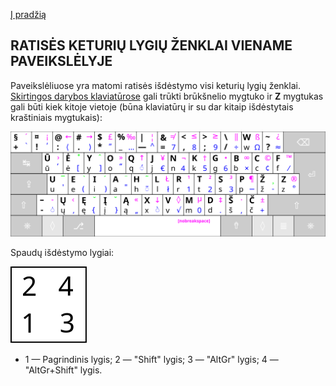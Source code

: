 [Į pradžią](../README.md)

RATISĖS KETURIŲ LYGIŲ ŽENKLAI VIENAME PAVEIKSLĖLYJE
---------------------------------------------------

Paveikslėliuose yra matomi ratisės išdėstymo visi keturių lygių ženklai. [Skirtingos darybos klaviatūrose](images/Physical_keyboard_layouts_comparison_ANSI_ISO_variants.png) gali trūkti brūkšnelio mygtuko ir __Z__ mygtukas gali būti kiek kitoje vietoje (būna klaviatūrų ir su dar kitaip išdėstytais kraštiniais mygtukais):

![Ratisės išdėstymas su visais ženklais](images/kb_lt_ratise_viskas.svg)

Spaudų išdėstymo lygiai:

![Išdėstymo lygiai](images/lygiai.svg)


- 1 — Pagrindinis lygis; 2 — "Shift" lygis; 3 — "AltGr" lygis; 4 — "AltGr+Shift" lygis.

